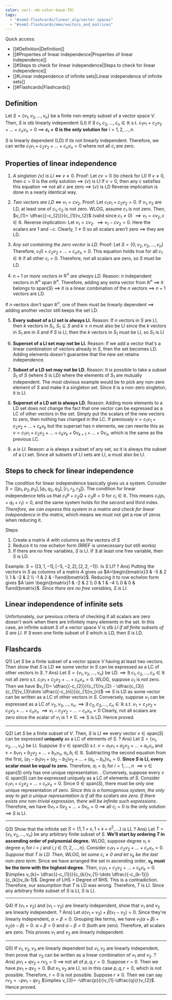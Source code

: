 ```yaml
---
color: var(--mk-color-base-70)
tags:
  - "#sem2-flashcards/linear_alg/vector_spaces"
  - "#sem2-flashcards/mme/vectors_and_matrices"
---
```

Quick access:
- [[#Definition|Definition]]
- [[#Properties of linear independence|Properties of linear independence]]
- [[#Steps to check for linear independence|Steps to check for linear independence]]
- [[#Linear independence of infinite sets|Linear independence of infinite sets]]
- [[#Flashcards|Flashcards]]

## Definition
Let $S=\left\{v_{1},v_{2},\dots,v_{n}\right\}$ be a finite non-empty subset of a vector space $V$. Then, $S$ is stb linearly independent (LI) if $\exists$ $c_{1},c_{2},\dots,c_{n} \in \mathbb{R}$ s.t. $c_{1}v_{1}+c_{2}v_{2}+\dots + c_{n}v_{n}=0$ $\implies$ **$c_{i}=0$ is the only solution for** $i=1,2,\dots,n$.

$S$ is linearly dependent (LD) if its not linearly independent. Therefore, we can write $c_{1}v_{1}+c_{2}v_{2}+\dots+c_{n}v_{n}=0$ where not all $c_{i}$ are zero.

## Properties of linear independence
1) *A singleton $\left\{v\right\}$ is LI* $\iff$ $v\ne 0$.
Proof: Let $cv=0$ (to check for LI)
If $v\ne 0$, then $c=0$ is the only solution $\implies$ $\left\{v\right\}$ is LI
If $v=0$, then any $c$ satisfies this equation $\implies$ not all $c$ are zero $\implies$ $\left\{v\right\}$ is LD
Reverse implication is done in a nearly identical way.

2) *Two vectors are LD $\iff$* $v_{1}=cv_{2}$.
Proof: Let $c_{1}v_{1}+c_{2}v_{2}=0$.
If $v_{1},v_{2}$ are LD, at least one of $c_{1},c_{2}$ is not zero. WLOG, assume $c_{1}$ is not zero.
Then, $v_{1}= \dfrac{{-c_{2}}}{c_{1}}v_{2}$ (valid since $c_{1}\ne 0$)
$\implies v_{1}=cv_{2}, c\in \mathbb{R}$.
Reverse implication:
Let $v_{1}=cv_{2}$.
$\implies v_{1}-cv_{2}=0$. Here the scalars are $1$ and $-c$. Clearly, $1 \ne 0$ so all scalars aren't zero $\implies$ they are LD.

3) *Any set containing the zero vector is LD.*
Proof: Let $S=\left\{0,v_{2},v_{3},\dots,v_{n}\right\}$
Therefore, $c_{1}0+c_{2}v_{2}+\dots+c_{n}v_{n} = 0$. This equation holds true for all $c_{1} \in \mathbb{R}$ if all other $c_{i}=0$. Therefore, not all scalars are zero, so $S$ must be LD.

4) $n+1$ *or more vectors in $\mathbb{R}^n$ are always LD.*
Reason: $n$ independent vectors in $\mathbb{R}^n$ span $\mathbb{R}^n$. Therefore, adding any extra vector from $\mathbb{R}^n$ $\implies$ it belongs to $\text{span}(S)$ $\implies$ it is a linear combination of the $n$ vectors $\implies$ $n+1$ vectors are LD.

If $n$ vectors don't span $\mathbb{R}^n$, one of them must be linearly dependent $\implies$ adding another vector still keeps the set LD.

5) **Every subset of a LI set is always LI.**
Reason: If $n$ vectors in $S$ are LI, then $k$ vectors in $S_{1}$, $S_{1} \subseteq S$ and $k \leq n$ must also be LI since the $k$ vectors in $S_{1}$ are in $S$ and if $S$ is LI, then the $k$ vectors in $S_{1}$ must be LI, so $S_{1}$ is LI

6) **Superset of a LI set may not be LI.**
Reason: If we add a vector that's a linear combination of vectors already in $S$, then the set becomes LD. Adding elements doesn't guarantee that the new set retains independence.

7) **Subset of a LD set may not be LD.**
Reason: It is possible to take a subset $S_{1}$ of $S$ (where $S$ is LD) where the elements of $S_{1}$ are mutually independent. The most obvious example would be to pick any non-zero element of $S$ and make it a singleton set. Since it is a non-zero singleton, it is LI.

8) **Superset of a LD set is always LD.**
Reason: Adding more elements to a LD set does not change the fact that one vector can be expressed as a LC of other vectors in the set. Simply put the scalars of the new vectors to zero, then nothing has changed in the LC. If previously $v=c_{1}v_{1}+c_{2}v_{2}+\dots+c_{k}v_{k}$ but the superset has $n$ elements, we can rewrite this as $v=c_{1}v_{1}+c_{2}v_{2} +\dots+ c_{k}v_{k}+0v_{k+1}+\dots+0v_{n}$, which is the same as the previous LC.

9) $\varnothing$ *is LI.*
Reason: $\varnothing$ is always a subset of any set, so it is always the subset of a LI set. Since all subsets of LI sets are LI, $\varnothing$ must also be LI.


## Steps to check for linear independence
The condition for linear independence basically gives us a system. Consider $S=\left\{[p_{1},p_{2},p_{3}],[q_{1},q_{2},q_{3}],[r_{1},r_{2},r_{3}]\right\}$. The condition for linear independence tells us that $c_{1}P+c_{2}Q+c_{3}R=0$ for $c_{i} \in \mathbb{R}$. This means $c_{1}(p_{1}+q_{1}+r_{1})=0$, and the same system holds for the second and third index. *Therefore, we can express this system in a matrix and check for linear independence in the matrix,* which means we must not get a row of zeros when reducing it.

Steps:
1) Create a matrix $A$ with columns as the vectors of $S$
2) Reduce it to row echelon form (RREF is unnecessary but still works)
3) If there are no free variables, $S$ is LI. If $\exists$ at least one free variable, then $S$ is LD.

Example: $S=\left\{[3,1,-1],[-5,-2,2],[2,2,-1]\right\}$. Is $S$ LI?
?
Ans) Putting the vectors in $S$ as columns of a matrix $A$ gives us $A=\begin{bmatrix}3 & -5 & 2 \\ 1 & -2 & 2 \\ -1 & 2 & -1\end{bmatrix}$. Reducing it to row echelon form gives $A \sim \begin{bmatrix}1 & -2 & 2 \\ 0 & 1 & -4 \\ 0 & 0 & 1\end{bmatrix}$. *Since there are no free variables, $S$ is LI.* 

## Linear independence of infinite sets
Unfortunately, our previous criteria of checking if all scalars are zero doesn't work when there are infinitely many elements in the set. In this case, an infinite subset $S$ of a vector space $V$ is stb *LI if all finite subsets of $S$ are LI.* If $\exists$ even one finite subset of $S$ which is LD, then $S$ is LD.








## Flashcards
Q1) Let $S$ be a finite subset of a vector space $V$ having at least two vectors. Then show that $S$ is LD $\iff$ some vector in $S$ can be expressed as a LC of other vectors in $S$.
?
Ans) Let $S=\left\{v_{1},v_{2},\dots,v_{n}\right\}$ be LD.
$\implies$ $\exists$ $c_{1},c_{2},\dots,c_{n} \in \mathbb{R}$ not all zero s.t. $c_{1}v_{1}+c_{2}v_{2}+\dots+c_{n}v_{n}=0$. WLOG, suppose $c_{1}$ is not zero.
Then we have $v_{1}= \dfrac{{-c_{2}}}{c_{1}}v_{2} - \dfrac{c_{3}}{c_{1}}v_{3}\dots \dfrac{{-c_{n}}}{c_{1}}v_{n}$
$\implies$ $S$ is LD as some vector can be written as a LC of other vectors in $S$.
Conversely, suppose $v_{1}$ can be expressed as a LC of $v_{2},v_{3},\dots, v_{n}$.
$\implies$ $\exists$ $c_{2},c_{3},\dots,c_{n} \in \mathbb{R}$ s.t. $v_{1}=c_{2}v_{2}+c_{3}v_{3}+\dots+c_{n}v_{n}$
$\implies v_{1}-c_{2}v_{2}-\dots-c_{n}v_{n}=0$
Clearly, not all scalars are zero since the scalar of $v_{1}$ is $1 \ne 0$.
$\implies$ S is LD.
Hence proved.
<div style='border-top: 1px solid; width: 100%; margin-top:3px; margin-bottom: 0px;'></div>

Q2) Let $S$ be a finite subset of $V$. Then, $S$ is LI $\iff$ every vector $v \in \text{span}(S)$ can be expressed **uniquely** as a LC of elements of $S$.
?
Ans) Let $S=\left\{v_{1},v_{2},\dots,v_{n}\right\}$ be LI.
Suppose $\exists$ $v \in \text{span}(S)$ s.t. $v=a_{1}v_{1}+a_{2}v_{2}+\dots+a_{n}v_{n}$ and $v=b_{1}v_{1}+b_{2}v_{2}+\dots+b_{n}v_{n}$, $a_{i},b_{i} \in \mathbb{R}$. Subtracting the second equation from the first, $(a_{1}-b_{1})v_{1}+(a_{2}-b_{2})v_{2}+\dots+(a_{n}-b_{n})v_{n}=0$. **Since $S$ is LI, every scalar must be equal to zero.** Therefore, $a_{i}=b_{i}$ for $i=1,\dots,n$ $\implies v \in \text{span}(S)$ only has one unique representation.
.
Conversely, suppose every $v \in \text{span}(S)$ can be expressed uniquely as a LC of elements of $S$.
Consider $c_{1}v_{1}+c_{2}v_{2}+\dots+c_{n}v_{n}=0$.
Since $0 \in \text{span}(S)$, there must be only one unique representation of zero. *Since this is a homogenous system, the only way to get a unique representation is if all the scalars are zero. If there exists one non-trivial expression, there will be infinite such expressions.* Therefore, we have $0v_{1}+0v_{2}+\dots+0v_{n}=0$ $\implies$ all $c_{i}=0$ is the only solution $\implies$ $S$ is LI.
<div style='border-top: 1px solid; width: 100%; margin-top:3px; margin-bottom: 0px;'></div>

Q3) Show that the infinite set $S=\left\{1,1+x,1+x+x^{2},\dots\right\}$ is LI.
?
Ans) Let $T=\left\{v_{1},v_{2},\dots,v_{n}\right\}$ be any arbitrary finite subset of $S$.
**We'll start by ordering $T$ in ascending order of polynomial degree.** WLOG, suppose degree $v_{i}$ $\leq$ degree $v_{j}$ for $i <j$ and $i,j \in \left\{1,2,\dots ,n\right\}$.
Consider $c_{1}v_{1}+c_{2}v_{2}+\dots+c_{n}v_{n}=0$. *Suppose that T is LD. Then, WLOG, let some $c_{i}\ne 0$* *and let $v_{k}$ be the last non-zero term.* Since we have arranged the set in ascending order, **$v_{k}$ must be the term with the highest degree.**
Then, $c_{1}v_{1}+c_{2}v_{2}+\dots+c_{k}v_{k}=0$.
$\implies v_{k}= \dfrac{{-c_{1}}}{c_{k}}v_{1}-\dots \dfrac{{-c_{k-1}}}{c_{k}}v_{k-1}$.
Degree of LHS > Degree of RHS. This is a contradiction. Therefore, our assumption that $T$ is LD was wrong.
Therefore, $T$ is LI.
Since any arbitrary finite subset of $S$ is LI, $S$ is LI.
<div style='border-top: 1px solid; width: 100%; margin-top:3px; margin-bottom: 0px;'></div>

Q4) If $(v_{1}+v_{2})$ and $(v_{1}-v_{2})$ are linearly independent, show that $v_{1}$ and $v_{2}$ are linearly independent.
?
Ans) Let $\alpha(v_{1}+v_{2})+\beta(v_{1}-v_{2})=0$. Since they're linearly independent, $\alpha=\beta=0$. Grouping like terms, we have $v_{1}(\alpha+\beta)+v_{2}(\alpha-\beta)=0$. $\alpha+\beta=0$ and $\alpha-\beta=0$ (both are zero). Therefore, all scalars are zero. This proves $v_{1}$ and $v_{2}$ are linearly independent.
<div style='border-top: 1px solid; width: 100%; margin-top:3px; margin-bottom: 0px;'></div>

Q5) If $v_{1},v_{2},v_{3}$ are linearly dependent but $v_{1},v_{2}$ are linearly independent, then prove that $v_{3}$ can be written as a linear combination of $v_{1}$ and $v_{2}$.
?
Ans) $pv_{1}+qv_{2}+rv_{3}=0$ $\implies$ not all of $p,q,r=0$. Suppose $r=0$. Then we have $pv_{1}+qv_{2}=0$. But $v_{1},v_{2}$ are LI, so in this case $p,q,r=0$, which is not possible. Therefore, $r=0$ is not possible. Suppose $r\ne 0$. Then we can say $rv_{3}=-pv_{1}-qv_{2}$ $\implies v_{3}= -\dfrac{p}{r}v_{1}-\dfrac{q}{r}v_{2}$. Hence proved.
<div style='border-top: 1px solid; width: 100%; margin-top:3px; margin-bottom: 0px;'></div>
